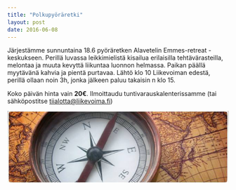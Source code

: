 ```yaml
---
title: "Polkupyöräretki"
layout: post
date: 2016-06-08
---
```


Järjestämme sunnuntaina 18.6 pyöräretken Alavetelin Emmes-retreat -keskukseen. Perillä luvassa leikkimielistä kisailua erilaisilla tehtävärasteilla, melontaa ja muuta kevyttä liikuntaa luonnon helmassa. Paikan päällä myytävänä kahvia ja pientä purtavaa. 
Lähtö klo 10 Liikevoiman edestä, perillä ollaan noin 3h, jonka jälkeen paluu takaisin n klo 15.  

Koko päivän hinta vain **20€**. Ilmoittaudu tuntivarauskalenterissamme (tai sähköpostitse [tiialotta@liikevoima.fi](mailto:tiialotta@liikevoima.fi))
 
![seikkailupäivä](/images/seikkailupaiva.jpg)


